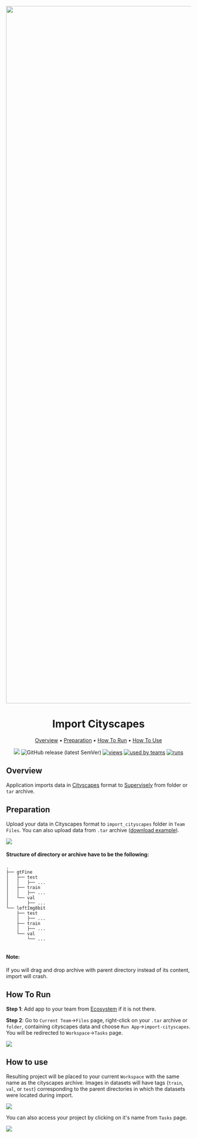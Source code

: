 <div align="center" markdown>
<img src="https://i.imgur.com/sfh2ILA.png" width="1900px"/>

# Import Cityscapes

<p align="center">
  <a href="#Overview">Overview</a> •
  <a href="#Preparation">Preparation</a> •
  <a href="#How-To-Run">How To Run</a> •
  <a href="#How-To-Use">How To Use</a>
</p>


[![](https://img.shields.io/badge/slack-chat-green.svg?logo=slack)](https://supervise.ly/slack)
![GitHub release (latest SemVer)](https://img.shields.io/github/v/release/supervisely-ecosystem/import-cityscapes)
[![views](https://app.supervise.ly/public/api/v3/ecosystem.counters?repo=supervisely-ecosystem/import-cityscapes&counter=views&label=views)](https://supervise.ly)
[![used by teams](https://app.supervise.ly/public/api/v3/ecosystem.counters?repo=supervisely-ecosystem/import-cityscapes&counter=downloads&label=used%20by%20teams)](https://supervise.ly)
[![runs](https://app.supervise.ly/public/api/v3/ecosystem.counters?repo=supervisely-ecosystem/import-cityscapes&counter=runs&label=runs&123)](https://supervise.ly)

</div>

## Overview

Application imports data in [Cityscapes](https://github.com/mcordts/cityscapesScripts) format to [Supervisely](https://app.supervise.ly) from folder or `tar` archive.

## Preparation

Upload your data in Cityscapes format to `import_cityscapes` folder in `Team Files`. You can also upload data from `.tar` archive ([download example](https://www.cityscapes-dataset.com/downloads/)).



<img src="https://i.imgur.com/VcvRu9g.png"/>



#### Structure of directory or  archive have to be the following:   

```
.
├── gtFine
│   ├── test
│   │   ├── ...
│   ├── train
│   │   ├── ...
│   └── val
│       ├── ...
└── leftImg8bit
    ├── test
    │   ├── ...
    ├── train
    │   ├── ...
    └── val
        └── ...
   
```



#### Note:

If you will drag and drop archive with parent directory instead of its content, import will crash.



## How To Run 

**Step 1**: Add app to your team from [Ecosystem](https://ecosystem.supervise.ly/apps/import-cityscapes) if it is not there.

**Step 2**: Go to `Current Team`->`Files` page, right-click on your `.tar` archive or `folder`, containing cityscapes data and choose `Run App`->`import-cityscapes`. You will be redirected to `Workspace`->`Tasks` page. 

<img src="https://i.imgur.com/ehzr3FC.png"/>



## How to use

Resulting project will be placed to your current `Workspace` with the same name as the cityscapes archive. Images in datasets will have tags (`train`, `val`, or `test`) corresponding to the parent directories in which the datasets were located during import.

<img src="https://i.imgur.com/xKOEyJp.png"/>

You can also access your project by clicking on it's name from `Tasks` page.

<img src="https://i.imgur.com/bdjnzt2.png">
